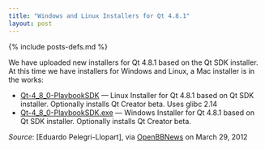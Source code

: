```yaml
---
title: "Windows and Linux Installers for Qt 4.8.1"
layout: post
---
```

{% include posts-defs.md %}

We have uploaded new installers for Qt 4.8.1 based on the Qt SDK installer.
At this time we have installers for Windows and Linux, a Mac installer is in the works:

* [Qt-4_8_0-PlaybookSDK](https://github.com/downloads/blackberry/Qt/Qt-4_8_0-PlaybookSDK) — Linux Installer for Qt 4.8.1 based on Qt SDK installer. Optionally installs Qt Creator beta. Uses glibc 2.14
* [Qt-4_8_0-PlaybookSDK.exe](https://github.com/downloads/blackberry/Qt/Qt-4_8_0-PlaybookSDK.exe) — Windows Installer for Qt 4.8.1 based on Qt SDK installer. Optionally installs Qt Creator beta.

_Source_: [Eduardo Pelegri-Llopart], via [OpenBBNews](http://openbbnews.wordpress.com/2012/03/29/qt-update-2/) on March 29, 2012
